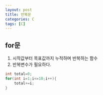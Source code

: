 ```yaml
---
layout: post
title: 반복문
categories: C
tags: [C]
---
```

for문
-------------------
1. 시작값부터 목표값까지 누적하며 반복하는 함수
2. 반복변수가 필요하다.

```C
int total=0;
for(int i=1;i<=10;i++){
    total+=i;
}
```




